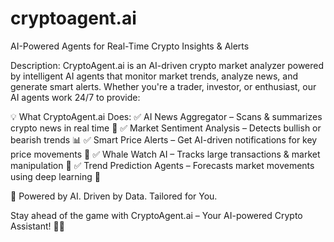 # cryptoagent.ai
AI-Powered Agents for Real-Time Crypto Insights &amp; Alerts


Description:
CryptoAgent.ai is an AI-driven crypto market analyzer powered by intelligent AI agents that monitor market trends, analyze news, and generate smart alerts. Whether you're a trader, investor, or enthusiast, our AI agents work 24/7 to provide:

💡 What CryptoAgent.ai Does:
✅ AI News Aggregator – Scans & summarizes crypto news in real time 📰
✅ Market Sentiment Analysis – Detects bullish or bearish trends 📊
✅ Smart Price Alerts – Get AI-driven notifications for key price movements 🚀
✅ Whale Watch AI – Tracks large transactions & market manipulation 🐋
✅ Trend Prediction Agents – Forecasts market movements using deep learning 🤖

🔹 Powered by AI. Driven by Data. Tailored for You.

Stay ahead of the game with CryptoAgent.ai – Your AI-powered Crypto Assistant! 🚀🔥

